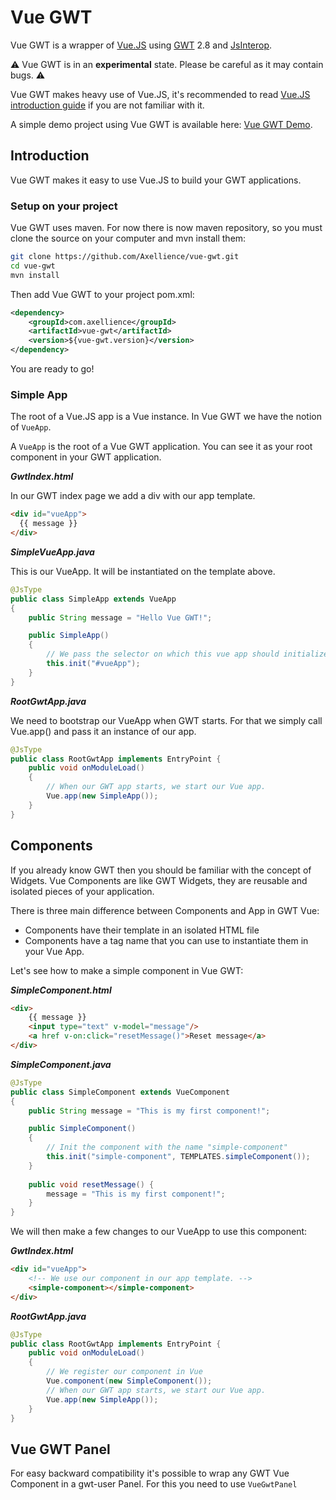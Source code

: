 # Vue GWT

Vue GWT is a wrapper of [Vue.JS](https://vuejs.org/) using [GWT](http://www.gwtproject.org/) 2.8 and [JsInterop](https://docs.google.com/document/d/10fmlEYIHcyead_4R1S5wKGs1t2I7Fnp_PaNaa7XTEk0/view).

:warning: Vue GWT is in an **experimental** state.
Please be careful as it may contain bugs. :warning:

Vue GWT makes heavy use of Vue.JS, it's recommended to read [Vue.JS introduction guide](https://vuejs.org/v2/guide/) if you are not familiar with it.

A simple demo project using Vue GWT is available here: [Vue GWT Demo](https://github.com/Axellience/vue-gwt-demo).

## Introduction

Vue GWT makes it easy to use Vue.JS to build your GWT applications.

### Setup on your project

Vue GWT uses maven.
For now there is now maven repository, so you must clone the source on your computer and mvn install them:

```bash
git clone https://github.com/Axellience/vue-gwt.git
cd vue-gwt
mvn install
```

Then add Vue GWT to your project pom.xml:

```xml
<dependency>
	<groupId>com.axellience</groupId>
	<artifactId>vue-gwt</artifactId>
	<version>${vue-gwt.version}</version>
</dependency>
```

You are ready to go!

### Simple App

The root of a Vue.JS app is a Vue instance.
In Vue GWT we have the notion of `VueApp`.

A `VueApp` is the root of a Vue GWT application.
You can see it as your root component in your GWT application.


***GwtIndex.html***

In our GWT index page we add a div with our app template.

```html
<div id="vueApp">
  {{ message }}
</div>
```

***SimpleVueApp.java***

This is our VueApp.
It will be instantiated on the template above. 

```java
@JsType
public class SimpleApp extends VueApp
{
	public String message = "Hello Vue GWT!";

	public SimpleApp()
	{
		// We pass the selector on which this vue app should initialize 
		this.init("#vueApp");
    }
}
```

***RootGwtApp.java***

We need to bootstrap our VueApp when GWT starts.
For that we simply call Vue.app() and pass it an instance of our app.

```java
@JsType
public class RootGwtApp implements EntryPoint {
	public void onModuleLoad()
	{
		// When our GWT app starts, we start our Vue app.
		Vue.app(new SimpleApp());
	}
}
```

## Components
If you already know GWT then you should be familiar with the concept of Widgets.
Vue Components are like GWT Widgets, they are reusable and isolated pieces of your application.

There is three main difference between Components and App in GWT Vue:

* Components have their template in an isolated HTML file
* Components have a tag name that you can use to instantiate them in your Vue App.

Let's see how to make a simple component in Vue GWT:

***SimpleComponent.html***
```html
<div>
  	{{ message }}
	<input type="text" v-model="message"/>
	<a href v-on:click="resetMessage()">Reset message</a>
</div>
```

***SimpleComponent.java***
```java
@JsType
public class SimpleComponent extends VueComponent
{
	public String message = "This is my first component!";

	public SimpleComponent()
	{
		// Init the component with the name "simple-component"
		this.init("simple-component", TEMPLATES.simpleComponent());
	}
    
	public void resetMessage() {
		message = "This is my first component!";
	}
}
```

We will then make a few changes to our VueApp to use this component:

***GwtIndex.html***

```html
<div id="vueApp">
	<!-- We use our component in our app template. -->
	<simple-component></simple-component>
</div>
```

***RootGwtApp.java***

```java
@JsType
public class RootGwtApp implements EntryPoint {
	public void onModuleLoad()
	{
		// We register our component in Vue
		Vue.component(new SimpleComponent());
		// When our GWT app starts, we start our Vue app.
		Vue.app(new SimpleApp());
	}
}
```

## Vue GWT Panel

For easy backward compatibility it's possible to wrap any GWT Vue Component in a gwt-user Panel.
For this you need to use `VueGwtPanel`

